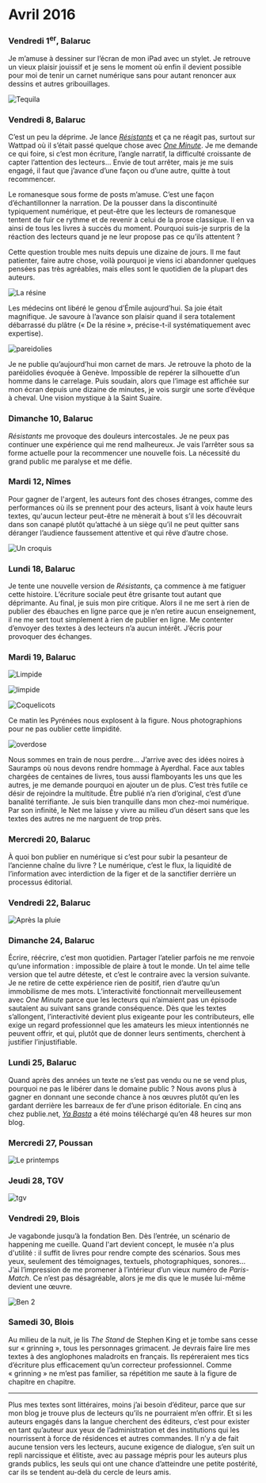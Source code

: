 # Avril 2016



### Vendredi 1<sup>er</sup>, Balaruc

Je m’amuse à dessiner sur l’écran de mon iPad avec un stylet. Je retrouve un vieux plaisir jouissif et je sens le moment où enfin il devient possible pour moi de tenir un carnet numérique sans pour autant renoncer aux dessins et autres gribouillages.

![Tequila](https://tcrouzet.com/images_tc/2016/05/avril1.jpg)

### Vendredi 8, Balaruc

C’est un peu la déprime. Je lance [*Résistants*](https://tcrouzet.com/resistants/) et ça ne réagit pas, surtout sur Wattpad où il s’était passé quelque chose avec [*One Minute*](https://tcrouzet.com/une-minute/). Je me demande ce qui foire, si c’est mon écriture, l’angle narratif, la difficulté croissante de capter l’attention des lecteurs… Envie de tout arrêter, mais je me suis engagé, il faut que j’avance d’une façon ou d’une autre, quitte à tout recommencer.

Le romanesque sous forme de posts m’amuse. C’est une façon d’échantillonner la narration. De la pousser dans la discontinuité typiquement numérique, et peut-être que les lecteurs de romanesque tentent de fuir ce rythme et de revenir à celui de la prose classique. Il en va ainsi de tous les livres à succès du moment. Pourquoi suis-je surpris de la réaction des lecteurs quand je ne leur propose pas ce qu’ils attentent ?

Cette question trouble mes nuits depuis une dizaine de jours. Il me faut patienter, faire autre chose, voilà pourquoi je viens ici abandonner quelques pensées pas très agréables, mais elles sont le quotidien de la plupart des auteurs.

![La résine](https://tcrouzet.com/images_tc/2016/05/resine.jpg)

Les médecins ont libéré le genou d’Émile aujourd’hui. Sa joie était magnifique. Je savoure à l’avance son plaisir quand il sera totalement débarrassé du plâtre (« De la résine », précise-t-il systématiquement avec expertise).

![pareidolies](https://tcrouzet.com/images_tc/2016/04/pareidolies.jpg)

Je ne publie qu’aujourd’hui mon carnet de mars. Je retrouve la photo de la paréidolies évoquée à Genève. Impossible de repérer la silhouette d’un homme dans le carrelage. Puis soudain, alors que l’image est affichée sur mon écran depuis une dizaine de minutes, je vois surgir une sorte d’évêque à cheval. Une vision mystique à la Saint Suaire.

### Dimanche 10, Balaruc

*Résistants* me provoque des douleurs intercostales. Je ne peux pas continuer une expérience qui me rend malheureux. Je vais l’arrêter sous sa forme actuelle pour la recommencer une nouvelle fois. La nécessité du grand public me paralyse et me défie.

### Mardi 12, Nîmes

Pour gagner de l'argent, les auteurs font des choses étranges, comme des performances où ils se prennent pour des acteurs, lisant à voix haute leurs textes, qu'aucun lecteur peut-être ne mènerait à bout s’il les découvrait dans son canapé plutôt qu’attaché à un siège qu’il ne peut quitter sans déranger l’audience faussement attentive et qui rêve d’autre chose.

![Un croquis](https://tcrouzet.com/images_tc/2016/05/croqui.jpg)

### Lundi 18, Balaruc

Je tente une nouvelle version de *Résistants*, ça commence à me fatiguer cette histoire. L’écriture sociale peut être grisante tout autant que déprimante. Au final, je suis mon pire critique. Alors il ne me sert à rien de publier des ébauches en ligne parce que je n’en retire aucun enseignement, il ne me sert tout simplement à rien de publier en ligne. Me contenter d’envoyer des textes à des lecteurs n’a aucun intérêt. J’écris pour provoquer des échanges.

### Mardi 19, Balaruc

![Limpide](https://tcrouzet.com/images_tc/2016/05/limpide.jpg)

![limpide](https://tcrouzet.com/images_tc/2016/05/limpide2.jpg)

![Coquelicots](https://tcrouzet.com/images_tc/2016/05/coquelicot.jpg)

Ce matin les Pyrénées nous explosent à la figure. Nous photographions pour ne pas oublier cette limpidité.

![overdose](https://tcrouzet.com/images_tc/2016/05/overdose.jpg)

Nous sommes en train de nous perdre… J’arrive avec des idées noires à Sauramps où nous devons rendre hommage à Ayerdhal. Face aux tables chargées de centaines de livres, tous aussi flamboyants les uns que les autres, je me demande pourquoi en ajouter un de plus. C’est très futile ce désir de rejoindre la multitude. Être publié n’a rien d’original, c’est d’une banalité terrifiante. Je suis bien tranquille dans mon chez-moi numérique. Par son infinité, le Net me laisse y vivre au milieu d’un désert sans que les textes des autres ne me narguent de trop près.

### Mercredi 20, Balaruc

À quoi bon publier en numérique si c’est pour subir la pesanteur de l’ancienne chaîne du livre ? Le numérique, c’est le flux, la liquidité de l’information avec interdiction de la figer et de la sanctifier derrière un processus éditorial.

### Vendredi 22, Balaruc

![Après la pluie](https://tcrouzet.com/images_tc/2016/05/pluie.jpg)

### Dimanche 24, Balaruc

Écrire, réécrire, c’est mon quotidien. Partager l’atelier parfois ne me renvoie qu’une information : impossible de plaire à tout le monde. Un tel aime telle version que tel autre déteste, et c’est le contraire avec la version suivante. Je ne retire de cette expérience rien de positif, rien d’autre qu’un immobilisme de mes mots. L’interactivité fonctionnait merveilleusement avec *One Minute* parce que les lecteurs qui n’aimaient pas un épisode sautaient au suivant sans grande conséquence. Dès que les textes s’allongent, l’interactivité devient plus exigeante pour les contributeurs, elle exige un regard professionnel que les amateurs les mieux intentionnés ne peuvent offrir, et qui, plutôt que de donner leurs sentiments, cherchent à justifier l’injustifiable.

### Lundi 25, Balaruc

Quand après des années un texte ne s’est pas vendu ou ne se vend plus, pourquoi ne pas le libérer dans le domaine public ? Nous avons plus à gagner en donnant une seconde chance à nos œuvres plutôt qu’en les gardant derrière les barreaux de fer d’une prison éditoriale. En cinq ans chez publie.net, [*Ya Basta*](https://tcrouzet.com/ya-basta/) a été moins téléchargé qu’en 48 heures sur mon blog.

### Mercredi 27, Poussan

![Le printemps](https://tcrouzet.com/images_tc/2016/05/horses.jpg)

### Jeudi 28, TGV

![tgv](https://tcrouzet.com/images_tc/2016/05/tgv.jpg)

### Vendredi 29, Blois

Je vagabonde jusqu’à la fondation Ben. Dès l’entrée, un scénario de happening me cueille. Quand l'art devient concept, le musée n'a plus d'utilité : il suffit de livres pour rendre compte des scénarios. Sous mes yeux, seulement des témoignages, textuels, photographiques, sonores… J’ai l’impression de me promener à l’intérieur d’un vieux numéro de *Paris-Match*. Ce n’est pas désagréable, alors je me dis que le musée lui-même devient une œuvre.

![Ben 2](https://tcrouzet.com/images_tc/2016/04/blois6.jpg)

### Samedi 30, Blois

Au milieu de la nuit, je lis *The Stand* de Stephen King et je tombe sans cesse sur « grinning », tous les personnages grimacent. Je devrais faire lire mes textes à des anglophones maladroits en français. Ils repéreraient mes tics d’écriture plus efficacement qu’un correcteur professionnel. Comme « grinning » ne m’est pas familier, sa répétition me saute à la figure de chapitre en chapitre.

---

Plus mes textes sont littéraires, moins j’ai besoin d’éditeur, parce que sur mon blog je trouve plus de lecteurs qu’ils ne pourraient m’en offrir. Et si les auteurs engagés dans la langue cherchent des éditeurs, c’est pour exister en tant qu’auteur aux yeux de l’administration et des institutions qui les nourrissent à force de résidences et autres commandes. Il n’y a de fait aucune tension vers les lecteurs, aucune exigence de dialogue, s’en suit un repli narcissique et élitiste, avec au passage mépris pour les auteurs plus grands publics, les seuls qui ont une chance d’atteindre une petite postérité, car ils se tendent au-delà du cercle de leurs amis.